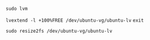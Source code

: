 `sudo lvm`

`lvextend -l +100%FREE /dev/ubuntu-vg/ubuntu-lv`
`exit`

`sudo resize2fs /dev/ubuntu-vg/ubuntu-lv`